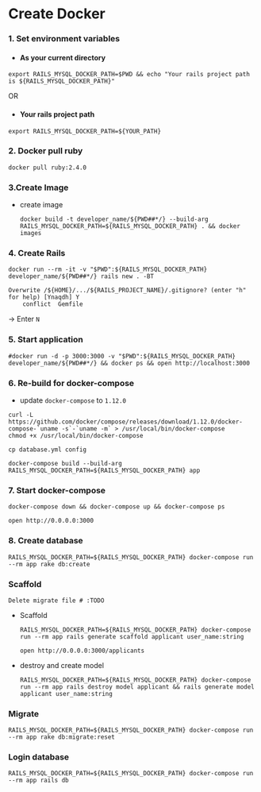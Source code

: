 # Create Docker

### 1. Set environment variables

  - #### As your current directory

```
export RAILS_MYSQL_DOCKER_PATH=$PWD && echo "Your rails project path is ${RAILS_MYSQL_DOCKER_PATH}"
```

  OR

  - #### Your rails project path

```
export RAILS_MYSQL_DOCKER_PATH=${YOUR_PATH}
```

### 2. Docker pull ruby

`
docker pull ruby:2.4.0
`

### 3.Create Image

  * create image
  
    ```
    docker build -t developer_name/${PWD##*/} --build-arg RAILS_MYSQL_DOCKER_PATH=${RAILS_MYSQL_DOCKER_PATH} . && docker images
    ```

### 4. Create Rails

```
docker run --rm -it -v "$PWD":${RAILS_MYSQL_DOCKER_PATH} developer_name/${PWD##*/} rails new . -BT
```

```
Overwrite /${HOME}/.../${RAILS_PROJECT_NAME}/.gitignore? (enter "h" for help) [Ynaqdh] Y
    conflict  Gemfile
```
-> Enter `N`

### 5. Start application

```
#docker run -d -p 3000:3000 -v "$PWD":${RAILS_MYSQL_DOCKER_PATH} developer_name/${PWD##*/} && docker ps && open http://localhost:3000
```

### 6. Re-build for docker-compose

  - update `docker-compose` to `1.12.0`

```
curl -L https://github.com/docker/compose/releases/download/1.12.0/docker-compose-`uname -s`-`uname -m` > /usr/local/bin/docker-compose
chmod +x /usr/local/bin/docker-compose
```

`
cp database.yml config
`

```
docker-compose build --build-arg RAILS_MYSQL_DOCKER_PATH=${RAILS_MYSQL_DOCKER_PATH} app
```

### 7. Start docker-compose

```
docker-compose down && docker-compose up && docker-compose ps
```

```
open http://0.0.0.0:3000
```

### 8. Create database

```
RAILS_MYSQL_DOCKER_PATH=${RAILS_MYSQL_DOCKER_PATH} docker-compose run --rm app rake db:create
```

### Scaffold

  `
  Delete migrate file # :TODO
  `
    
  - Scaffold
  
    ```
    RAILS_MYSQL_DOCKER_PATH=${RAILS_MYSQL_DOCKER_PATH} docker-compose run --rm app rails generate scaffold applicant user_name:string
    ```
    
    ```
    open http://0.0.0.0:3000/applicants
    ```
  
  - destroy and create model
  


    ```
    RAILS_MYSQL_DOCKER_PATH=${RAILS_MYSQL_DOCKER_PATH} docker-compose run --rm app rails destroy model applicant && rails generate model applicant user_name:string
    ```

### Migrate
```
RAILS_MYSQL_DOCKER_PATH=${RAILS_MYSQL_DOCKER_PATH} docker-compose run --rm app rake db:migrate:reset
```

### Login database
```
RAILS_MYSQL_DOCKER_PATH=${RAILS_MYSQL_DOCKER_PATH} docker-compose run --rm app rails db
```

  
  
